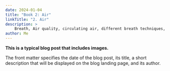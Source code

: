 ```yaml
---
date: 2024-01-04
title: "Book 2: Air"
linkTitle: "2. Air"
description: >
    Breath, Air quality, circulating air, different breath techniques, during running, during cold exposure, during heat exposure, during strenuous activity (BJJ)
author: Me
---
```


**This is a typical blog post that includes images.**

The front matter specifies the date of the blog post, its title, a short description that will be displayed on the blog landing page, and its author.

